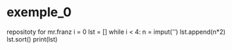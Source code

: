 # exemple_0
repositoty for mr.franz
i = 0
lst = []
while i < 4:
  n = imput('')
  lst.append(n*2)
lst.sort()
print(lst)
